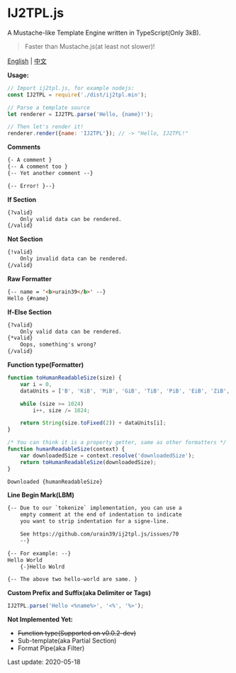 # IJ2TPL.js
A Mustache-like Template Engine written in TypeScript(Only 3kB).

> Faster than Mustache.js(at least not slower)!

[English](./README.md) | [中文](./README.zh.md)

**Usage:**
```js
// Import ij2tpl.js, for example nodejs:
const IJ2TPL = require('./dist/ij2tpl.min');

// Parse a template source
let renderer = IJ2TPL.parse('Hello, {name}!');

// Then let's render it!
renderer.render({name: 'IJ2TPL'}); // -> "Hello, IJ2TPL!"
```

**Comments**
```html
{- A comment }
{-- A comment too }
{-- Yet another comment --}

{-- Error! }--}
```

**If Section**
```html
{?valid}
	Only valid data can be rendered.
{/valid}
```

**Not Section**
```html
{!valid}
	Only invalid data can be rendered.
{/valid}
```

**Raw Formatter**
```html
{-- name = '<b>urain39</b>' --}
Hello {#name}
```

**If-Else Section**

```html
{?valid}
	Only valid data can be rendered.
{*valid}
	Oops, something's wrong?
{/valid}
```

**Function type(Formatter)**
```js
function toHumanReadableSize(size) {
	var i = 0,
	dataUnits = ['B', 'KiB', 'MiB', 'GiB', 'TiB', 'PiB', 'EiB', 'ZiB', 'YiB', 'BiB', 'NiB', 'DiB'];

	while (size >= 1024)
		i++, size /= 1024;

	return String(size.toFixed(2)) + dataUnits[i];
}

/* You can think it is a property getter, same as other formatters */
function humanReadableSize(context) {
	var downloadedSize = context.resolve('downloadedSize');
	return toHumanReadableSize(downloadedSize);
}
```

```html
Downloaded {humanReadableSize}
```

**Line Begin Mark(LBM)**
```html
{-- Due to our `tokenize` implementation, you can use a
	empty comment at the end of indentation to indicate
	you want to strip indentation for a signe-line.

	See https://github.com/urain39/ij2tpl.js/issues/70
	--}

{-- For example: --}
Hello World
	{-}Hello Wolrd

{-- The above two hello-world are same. }
```

**Custom Prefix and Suffix(aka Delimiter or Tags)**
```js
IJ2TPL.parse('Hello <%name%>', '<%', '%>');
```

**Not Implemented Yet:**
- ~~Function type(Supported on v0.0.2-dev)~~
- Sub-template(aka Partial Section)
- Format Pipe(aka Filter)

Last update: 2020-05-18
